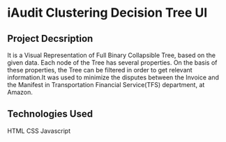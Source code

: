 # iAudit Clustering Decision Tree UI
## Project Decsription
It is a Visual Representation of Full Binary Collapsible Tree, based on the given data. Each node of the Tree has several properties. On the basis of these properties, the Tree can be filtered in order to get relevant information.It was used to minimize the disputes between the Invoice and the Manifest in Transportation Financial Service(TFS) department, at Amazon.
## Technologies Used
HTML
CSS
Javascript
